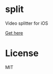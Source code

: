 # split

Video splitter for iOS

[Get here](https://apps.apple.com/us/app/video-split/id1483175252)


# License

MIT

